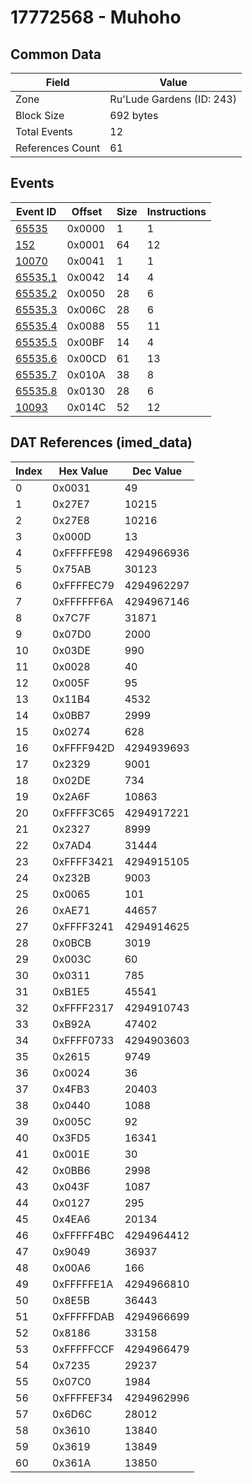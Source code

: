 # 17772568 - Muhoho

## Common Data

| Field            | Value                     |
|------------------|---------------------------|
| Zone             | Ru'Lude Gardens (ID: 243) |
| Block Size       | 692 bytes                 |
| Total Events     | 12                        |
| References Count | 61                        |

## Events

| Event ID                | Offset   |   Size |   Instructions |
|-------------------------|----------|--------|----------------|
| [65535](./65535.md)     | 0x0000   |      1 |              1 |
| [152](./152.md)         | 0x0001   |     64 |             12 |
| [10070](./10070.md)     | 0x0041   |      1 |              1 |
| [65535.1](./65535.1.md) | 0x0042   |     14 |              4 |
| [65535.2](./65535.2.md) | 0x0050   |     28 |              6 |
| [65535.3](./65535.3.md) | 0x006C   |     28 |              6 |
| [65535.4](./65535.4.md) | 0x0088   |     55 |             11 |
| [65535.5](./65535.5.md) | 0x00BF   |     14 |              4 |
| [65535.6](./65535.6.md) | 0x00CD   |     61 |             13 |
| [65535.7](./65535.7.md) | 0x010A   |     38 |              8 |
| [65535.8](./65535.8.md) | 0x0130   |     28 |              6 |
| [10093](./10093.md)     | 0x014C   |     52 |             12 |

## DAT References (imed_data)

|   Index | Hex Value   |   Dec Value |
|---------|-------------|-------------|
|       0 | 0x0031      |          49 |
|       1 | 0x27E7      |       10215 |
|       2 | 0x27E8      |       10216 |
|       3 | 0x000D      |          13 |
|       4 | 0xFFFFFE98  |  4294966936 |
|       5 | 0x75AB      |       30123 |
|       6 | 0xFFFFEC79  |  4294962297 |
|       7 | 0xFFFFFF6A  |  4294967146 |
|       8 | 0x7C7F      |       31871 |
|       9 | 0x07D0      |        2000 |
|      10 | 0x03DE      |         990 |
|      11 | 0x0028      |          40 |
|      12 | 0x005F      |          95 |
|      13 | 0x11B4      |        4532 |
|      14 | 0x0BB7      |        2999 |
|      15 | 0x0274      |         628 |
|      16 | 0xFFFF942D  |  4294939693 |
|      17 | 0x2329      |        9001 |
|      18 | 0x02DE      |         734 |
|      19 | 0x2A6F      |       10863 |
|      20 | 0xFFFF3C65  |  4294917221 |
|      21 | 0x2327      |        8999 |
|      22 | 0x7AD4      |       31444 |
|      23 | 0xFFFF3421  |  4294915105 |
|      24 | 0x232B      |        9003 |
|      25 | 0x0065      |         101 |
|      26 | 0xAE71      |       44657 |
|      27 | 0xFFFF3241  |  4294914625 |
|      28 | 0x0BCB      |        3019 |
|      29 | 0x003C      |          60 |
|      30 | 0x0311      |         785 |
|      31 | 0xB1E5      |       45541 |
|      32 | 0xFFFF2317  |  4294910743 |
|      33 | 0xB92A      |       47402 |
|      34 | 0xFFFF0733  |  4294903603 |
|      35 | 0x2615      |        9749 |
|      36 | 0x0024      |          36 |
|      37 | 0x4FB3      |       20403 |
|      38 | 0x0440      |        1088 |
|      39 | 0x005C      |          92 |
|      40 | 0x3FD5      |       16341 |
|      41 | 0x001E      |          30 |
|      42 | 0x0BB6      |        2998 |
|      43 | 0x043F      |        1087 |
|      44 | 0x0127      |         295 |
|      45 | 0x4EA6      |       20134 |
|      46 | 0xFFFFF4BC  |  4294964412 |
|      47 | 0x9049      |       36937 |
|      48 | 0x00A6      |         166 |
|      49 | 0xFFFFFE1A  |  4294966810 |
|      50 | 0x8E5B      |       36443 |
|      51 | 0xFFFFFDAB  |  4294966699 |
|      52 | 0x8186      |       33158 |
|      53 | 0xFFFFFCCF  |  4294966479 |
|      54 | 0x7235      |       29237 |
|      55 | 0x07C0      |        1984 |
|      56 | 0xFFFFEF34  |  4294962996 |
|      57 | 0x6D6C      |       28012 |
|      58 | 0x3610      |       13840 |
|      59 | 0x3619      |       13849 |
|      60 | 0x361A      |       13850 |
